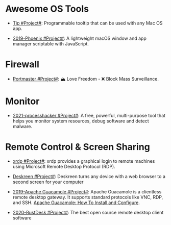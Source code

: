 # Awesome OS Tools

- [Tip #Project#](https://github.com/tanin47/tip): Programmable tooltip that can be used with any Mac OS app.

- [2019-Phoenix #Project#](https://github.com/kasper/phoenix): A lightweight macOS window and app manager scriptable with JavaScript.

# Firewall

- [Portmaster #Project#](https://github.com/safing/portmaster): 🏔 Love Freedom - ❌ Block Mass Surveillance.

# Monitor

- [2021-processhacker #Project#](https://github.com/processhacker/processhacker): A free, powerful, multi-purpose tool that helps you monitor system resources, debug software and detect malware.

# Remote Control & Screen Sharing

- [xrdp #Project#](https://github.com/neutrinolabs/xrdp): xrdp provides a graphical login to remote machines using Microsoft Remote Desktop Protocol (RDP).

- [Deskreen #Project#](https://github.com/pavlobu/deskreen): Deskreen turns any device with a web browser to a second screen for your computer

- [2019-Apache Guacamole #Project#](https://guacamole.apache.org/): Apache Guacamole is a clientless remote desktop gateway. It supports standard protocols like VNC, RDP, and SSH. [Apache Guacamole: How To Install and Configure](https://fortynorthsecurity.com/blog/apache-guacamole-how-to-install-and-configure/).

- [2020-RustDesk #Project#](https://github.com/rustdesk/rustdesk): The best open source remote desktop client software
